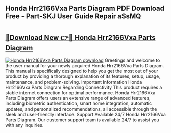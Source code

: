 ## Honda Hrr2166Vxa Parts Diagram PDF Download Free - Part-SKJ User Guide Repair aSsMQ

# <h2><a href="http://dfpg32.blite.top/?on=Honda+Hrr2166Vxa+Parts+Diagram">🔗Download New 👉🔴 Honda Hrr2166Vxa Parts Diagram</a></h2>

[![Honda Hrr2166Vxa Parts Diagram download](https://i.imgur.com/lujVjoI.png)](http://dfpg32.blite.top/?on=Honda+Hrr2166Vxa+Parts+Diagram)
Greetings and welcome to the user manual for your newly acquired Honda Hrr2166Vxa Parts Diagram. This manual is specifically designed to help you get the most out of your product by providing a thorough explanation of its features, setup, usage, maintenance, and problem-solving. Important Information Honda Hrr2166Vxa Parts Diagram Regarding Connectivity This product requires a stable internet connection for optimal performance. Honda Hrr2166Vxa Parts Diagram offers users an extensive range of advanced features, including biometric authentication, smart home integration, automatic updates, and personalized recommendations, all accessible through the sleek and user-friendly interface. Support Available 24/7 Honda Hrr2166Vxa Parts Diagram. Our customer support team is available 24/7 to assist you with any inquiries.
